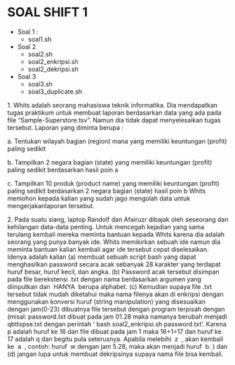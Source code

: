 # SOAL SHIFT 1

 - Soal 1 :
	 * soal1.sh
 - Soal 2
	 * soal2.sh
	 * soal2_enkripsi.sh
	 * soal2_dekripsi.sh
 - Soal 3
	 * soal3.sh
	 * soal3_duplicate.sh
	 
<justify>
1. Whits adalah seorang mahasiswa teknik informatika. Dia mendapatkan tugas praktikum
untuk membuat laporan berdasarkan data yang ada pada file “Sample-Superstore.tsv”.
Namun dia tidak dapat menyelesaikan tugas tersebut. Laporan yang diminta berupa :

a. Tentukan wilayah bagian (region) mana yang memiliki keuntungan (profit) paling sedikit

b. Tampilkan 2 negara bagian (state) yang memiliki keuntungan (profit) paling sedikit berdasarkan hasil poin a

c. Tampilkan 10 produk (product name) yang memiliki keuntungan (profit) paling sedikit berdasarkan 2 negara bagian (state) hasil poin b Whits memohon kepada kalian yang sudah jago mengolah data untuk mengerjakanlaporan tersebut.
</justify>

<justify>
2. Pada suatu siang, laptop Randolf dan Afairuzr dibajak oleh seseorang dan kehilangan data-data penting. Untuk mencegah kejadian yang sama terulang kembali mereka meminta bantuan kepada Whits karena dia adalah seorang yang punya banyak ide. Whits memikirkan sebuah ide namun dia meminta bantuan kalian kembali agar ide tersebut cepat diselesaikan. Idenya adalah kalian (a) membuat sebuah script bash yang
dapat menghasilkan password secara acak sebanyak 28 karakter yang terdapat huruf besar, huruf kecil, dan angka. (b) Password acak tersebut disimpan pada file berekstensi .txt dengan nama berdasarkan argumen yang diinputkan dan ​ HANYA ​ berupa alphabet​. (c) Kemudian supaya file .txt tersebut tidak mudah diketahui maka nama filenya akan di enkripsi dengan menggunakan konversi huruf (string manipulation) yang disesuaikan dengan jam(0-23) dibuatnya file tersebut dengan program terpisah dengan (misal: password.txt dibuat pada jam 01.28 maka namanya berubah menjadi qbttxpse.txt dengan perintah ‘​ bash soal2_enkripsi.sh password.txt’. Karena p adalah huruf ke 16 dan
file dibuat pada jam 1 maka 16+1=17 dan huruf ke 17 adalah q dan begitu pula seterusnya. Apabila melebihi ​ z ​ , akan kembali ke ​ a ​ , contoh: huruf ​ w dengan jam 5.28, maka akan menjadi huruf ​ b.​ ) dan (d) jangan lupa untuk membuat dekripsinya supaya nama file bisa kembali.


 

	 
<!--stackedit_data:
eyJoaXN0b3J5IjpbLTE5NDcwNjMwNTAsLTEzMTg3MjI3NTYsLT
E1MDYyMDE2NzAsLTEyMDk3MzcxMjgsLTE4Mjc4NDk5NDIsMTA4
MDkyNjY3LDExNzg5MjI0OThdfQ==
-->